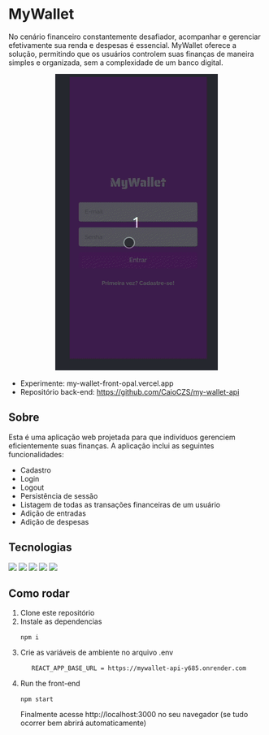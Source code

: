 # MyWallet

No cenário financeiro constantemente desafiador, acompanhar e gerenciar efetivamente sua renda e despesas é essencial. MyWallet oferece a solução, permitindo que os usuários controlem suas finanças de maneira simples e organizada, sem a complexidade de um banco digital.
<div align="center">
  <img src="./assets/peek-my-wallet18.gif">
</div>


- Experimente: my-wallet-front-opal.vercel.app
- Repositório back-end: https://github.com/CaioCZS/my-wallet-api

## Sobre

Esta é uma aplicação web projetada para que indivíduos gerenciem eficientemente suas finanças. A aplicação inclui as seguintes funcionalidades:

- Cadastro
- Login
- Logout
- Persistência de sessão
- Listagem de todas as transações financeiras de um usuário
- Adição de entradas
- Adição de despesas

## Tecnologias

<p>
  <img  src='https://img.shields.io/badge/React-20232A?style=for-the-badge&logo=react&logoColor=61DAFB'>
  <img  src="https://img.shields.io/badge/react_route%20-%2320232a.svg?&style=for-the-badge&logo=react&logoColor=%2361DAFB"/>
  <img  src='https://img.shields.io/badge/styled-components%20-%2320232a.svg?&style=for-the-badge&color=b8679e&logo=styled-components&logoColor=%3a3a3a'>
  <img  src='https://img.shields.io/badge/react-icons%20-%2320232a.svg?&style=for-the-badge&color=f28dc7&logo=react-icons&logoColor=%2361DAFB'>
  <img  src='https://img.shields.io/badge/axios-671ddf?&style=for-the-badge&logo=axios&logoColor=white'>
</p>

## Como rodar

1. Clone este repositório
2. Instale as dependencias
   ```
   npm i
   ```
3. Crie as variáveis de ambiente no arquivo .env
   ```
      REACT_APP_BASE_URL = https://mywallet-api-y685.onrender.com
   ```
4. Run the front-end
   ```
   npm start
   ```
   Finalmente acesse http://localhost:3000 no seu navegador (se tudo ocorrer bem abrirá automaticamente)
